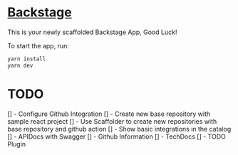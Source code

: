 # [Backstage](https://backstage.io)

This is your newly scaffolded Backstage App, Good Luck!

To start the app, run:

```sh
yarn install
yarn dev
```

# TODO

[] - Configure Github Integration
[] - Create new base repository with sample react project
[] - Use Scaffolder to create new repositories with base repository and github action
[] - Show basic integrations in the catalog
  [] - APIDocs with Swagger
  [] - Github Information
  [] - TechDocs
  [] - TODO Plugin
